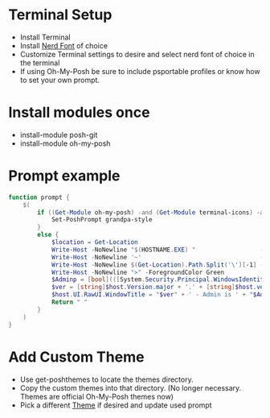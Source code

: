 # Terminal Setup
- Install Terminal
- Install [Nerd Font](https://www.nerdfonts.com/) of choice
- Customize Terminal settings to desire and select nerd font of choice in the terminal
- If using Oh-My-Posh be sure to include psportable profiles or know how to set your own prompt.

# Install modules once
- install-module posh-git
- install-module oh-my-posh

# Prompt example
```powershell
function prompt {
    $(
        if ((Get-Module oh-my-posh) -and (Get-Module terminal-icons) -and (Get-Module posh-git)) {
            Set-PoshPrompt grandpa-style
        }
        else {
            $location = Get-Location
            Write-Host -NoNewline "$(HOSTNAME.EXE) "                  -ForegroundColor Green
            Write-Host -NoNewline '~'                                 -ForegroundColor Yellow
            Write-Host -NoNewline $(Get-Location).Path.Split('\')[-1] -ForegroundColor Cyan
            Write-Host -NoNewline ">" -ForegroundColor Green
            $Adminp = [bool](([System.Security.Principal.WindowsIdentity]::GetCurrent()).groups -match "S-1-5-32-544")
            $ver = [string]$host.Version.major + '.' + [string]$host.version.minor + '.' + [string]$host.version.build + "-" + [string]$host.version.PSSemVerPreReleaseLabel
            $host.UI.RawUI.WindowTitle = "$ver" + ' - Admin is ' + "$Adminp" + " - $location"
            Return " "
        }
    )
}
```

# Add Custom Theme
- Use get-poshthemes to locate the themes directory.
- Copy the custom themes into that directory. (No longer necessary. Themes are official Oh-My-Posh themes now)
- Pick a different [Theme](https://ohmyposh.dev/docs/themes) if desired and update used prompt
